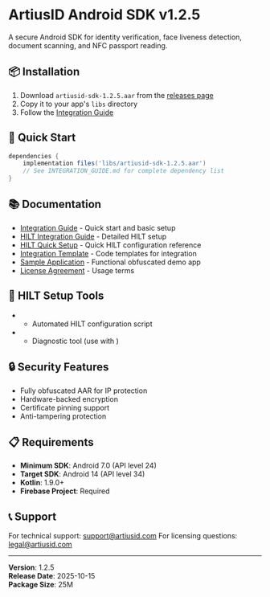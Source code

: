 # ArtiusID Android SDK v1.2.5

A secure Android SDK for identity verification, face liveness detection, document scanning, and NFC passport reading.

## 📦 Installation

1. Download `artiusid-sdk-1.2.5.aar` from the [releases page](https://github.com/artius-iD/artiusid_sdk_android/releases)
2. Copy it to your app's `libs` directory
3. Follow the [Integration Guide](INTEGRATION_GUIDE.md)

## 🚀 Quick Start

```gradle
dependencies {
    implementation files('libs/artiusid-sdk-1.2.5.aar')
    // See INTEGRATION_GUIDE.md for complete dependency list
}
```

## 📚 Documentation

- [Integration Guide](INTEGRATION_GUIDE.md) - Quick start and basic setup
- [HILT Integration Guide](HILT_INTEGRATION_GUIDE.md) - Detailed HILT setup
- [HILT Quick Setup](README_HILT_SETUP.md) - Quick HILT configuration reference
- [Integration Template](integration-template/) - Code templates for integration
- [Sample Application](sample-app/README.md) - Functional obfuscated demo app
- [License Agreement](LICENSE.txt) - Usage terms

## 🔧 HILT Setup Tools

-  - Automated HILT configuration script
-  - Diagnostic tool (use with )

## 🔒 Security Features

- Fully obfuscated AAR for IP protection
- Hardware-backed encryption
- Certificate pinning support
- Anti-tampering protection

## 📋 Requirements

- **Minimum SDK**: Android 7.0 (API level 24)
- **Target SDK**: Android 14 (API level 34)
- **Kotlin**: 1.9.0+
- **Firebase Project**: Required

## 📞 Support

For technical support: support@artiusid.com
For licensing questions: legal@artiusid.com

---
**Version**: 1.2.5  
**Release Date**: 2025-10-15  
**Package Size**:  25M
